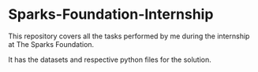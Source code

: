 # Sparks-Foundation-Internship

This repository covers all the tasks performed by me during the internship at The Sparks Foundation.

It has the datasets and respective python files for the solution.
